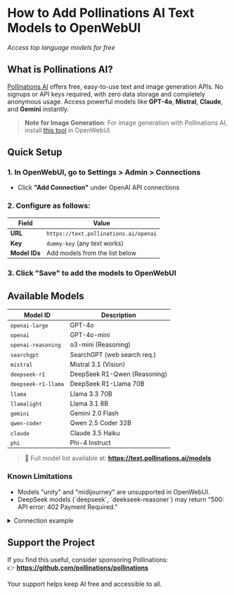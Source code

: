 # How to Add **Pollinations AI Text Models** to **OpenWebUI**  
_Access top language models for free_

## What is Pollinations AI?

[Pollinations AI](https://pollinations.ai) offers free, easy-to-use text and image generation APIs. No signups or API keys required, with zero data storage and completely anonymous usage. Access powerful models like **GPT-4o**, **Mistral**, **Claude**, and **Gemini** instantly.

> **Note for Image Generation**: For image generation with Pollinations AI, install [this tool](https://openwebui.com/t/kaneki/image_generation) in OpenWebUI.

## Quick Setup

### 1. In OpenWebUI, go to **Settings > Admin > Connections**
- Click **"Add Connection"** under OpenAI API connections

### 2. Configure as follows:
| Field | Value |
|-------|-------|
| **URL** | `https://text.pollinations.ai/openai` |
| **Key** | `dummy-key` (any text works) |
| **Model IDs** | Add models from the list below |

### 3. Click **"Save"** to add the models to OpenWebUI

## Available Models

| Model ID           | Description                  |
|--------------------|------------------------------|
| `openai-large`     | GPT-4o                       |
| `openai`           | GPT-4o-mini                 |
| `openai-reasoning` | o3-mini (Reasoning)         |
| `searchgpt`        | SearchGPT (web search req.) |
| `mistral`          | Mistral 3.1 (Vision)        |
| `deepseek-r1`      | DeepSeek R1-Qwen (Reasoning)|
| `deepseek-r1-llama`| DeepSeek R1-Llama 70B       |
| `llama`            | Llama 3.3 70B              |
| `llamalight`       | Llama 3.1 8B               |
| `gemini`           | Gemini 2.0 Flash           |
| `qwen-coder`       | Qwen 2.5 Coder 32B         |
| `claude`           | Claude 3.5 Haiku           |
| `phi`              | Phi-4 Instruct             |

> 📌 Full model list available at: **https://text.pollinations.ai/models**

### Known Limitations
- Models "unity" and "midijourney" are unsupported in OpenWebUI.
- DeepSeek models (´deepseek´, ´deekseek-reasoner´) may return "500: API error: 402 Payment Required."

<details>
<summary>Connection example</summary>

![Connection Example](pollinations_connection.jpg)
</details>

## Support the Project
If you find this useful, consider sponsoring Pollinations:  
👉 **https://github.com/pollinations/pollinations**

Your support helps keep AI free and accessible to all.
